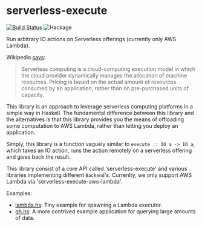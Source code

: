 # serverless-execute

[![Build Status](https://travis-ci.org/utdemir/serverless-batch.svg?branch=master)](https://travis-ci.org/utdemir/serverless-batch) ![Hackage](https://img.shields.io/hackage/v/serverless-execute.svg)

Run arbitrary IO actions on Serverless offerings (currently only AWS Lambda).

Wikipedia [says](https://en.wikipedia.org/wiki/Serverless_computing):

> Serverless computing is a cloud-computing execution model in which the cloud provider dynamically manages the allocation of machine resources. Pricing is based on the actual amount of resources consumed by an application, rather than on pre-purchased units of capacity.

This library is an approach to leverage serverless computing platforms in a simple way in Haskell. The fundamental difference between this library and the alternatives is that this library provides you the means of offloading some computation to AWS Lambda, rather than letting you deploy an application.

Simply, this library is a function vaguely similar to `execute :: IO a -> IO a`, which takes an IO action, runs the action remotely on a serverless offering and gives back the result.

This library consist of a core API called 'serverless-execute' and various libraries implementing different `Backend`'s. Currenlty, we only support AWS Lambda via 'serverless-execute-aws-lambda'.

Examples:

* [lambda.hs](https://github.com/utdemir/serverless-batch/blob/master/examples/lambda.hs): Tiny example for spawning a Lambda executor.
* [gh.hs](https://github.com/utdemir/serverless-batch/blob/master/examples/gh.hs): A more contrived example application for querying large amounts of data.
